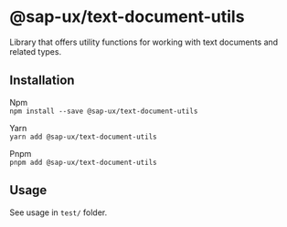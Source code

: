 # @sap-ux/text-document-utils

Library that offers utility functions for working with text documents and related types.

## Installation
Npm   
`npm install --save @sap-ux/text-document-utils`

Yarn   
`yarn add @sap-ux/text-document-utils`

Pnpm   
`pnpm add @sap-ux/text-document-utils`

## Usage
See usage in `test/` folder.
